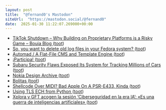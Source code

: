 ```yaml
---
layout: post
title:  "@fernand0's Mastodon"
siteUrl:  "https://mastodon.social/@fernand0"
date:  2025-01-30 11:22:07.269000+00:00
---
```

*  [TikTok Shutdown  – Why Building on Proprietary Platforms is a Risky Game – Bouia Blog ](https://bouia.com/blog/technology/tiktok-shutdown-why-building-on-proprietary-platforms-is-a-risky-game) ([toot](https://mastodon.social/@fernand0/113917042836422430))
*  [So, you want to delete old log files in your Fedora system? ](https://dev.to/fernand0/so-you-want-to-delete-old-log-files-in-your-fedora-system-37n) ([toot](https://mastodon.social/@fernand0/113916864731908819))
*  [Automad / A Flat-File CMS and Template Engine ](https://automad.org) ([toot](https://mastodon.social/@fernand0/113916816033172308))
*  [¡Participa! ](https://open-red.es/index.php/participa) ([toot](https://mastodon.social/@fernand0/113916628205191077))
*  [Subaru Security Flaws Exposed Its System for Tracking Millions of Cars ](https://www.wired.com/story/subaru-location-tracking-vulnerabilities) ([toot](https://mastodon.social/@fernand0/113915569704111490))
*  [Nokia Design Archive ](https://nokiadesignarchive.aalto.fi) ([toot](https://mastodon.social/@fernand0/113914895579999442))
*  [Bolitas ](https://avecesunafoto.wordpress.com/2025/01/29/bolitas-3) ([toot](https://mastodon.social/@fernand0/113913304407008499))
*  [Shellcode Over MIDI? Bad Apple On A PSR-E433, Kinda ](https://hackaday.com/2025/01/23/shellcode-over-midi-bad-apple-on-a-psr-e433-kinda) ([toot](https://mastodon.social/@fernand0/113912971618157277))
*  [Using TLS ECH from Python ](https://guardianproject.info/2025/01/10/using-tls-ech-from-python) ([toot](https://mastodon.social/@fernand0/113912793445108916))
*  [Xplora y GFT acogen la sesión ‘Ciberseguridad en la era IA’: «Es una guerra de inteligencias artificiales» ](https://araintel.com/xplora-gft-ciberseguridad-ia-retos) ([toot](https://mastodon.social/@fernand0/113912588399176642))
